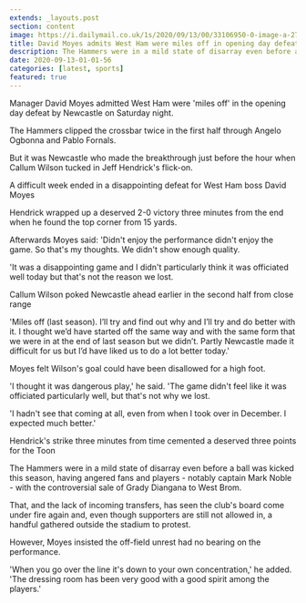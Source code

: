 ```yaml
---
extends: _layouts.post
section: content
image: https://i.dailymail.co.uk/1s/2020/09/13/00/33106950-0-image-a-27_1599953907598.jpg 
title: David Moyes admits West Ham were miles off in opening day defeat by Newcastle 
description: The Hammers were in a mild state of disarray even before a ball was kicked this season, having angered fans and players  with the controversial sale of Grady Diangana to West Brom. 
date: 2020-09-13-01-01-56 
categories: [latest, sports] 
featured: true 
--- 
```

Manager David Moyes admitted West Ham were 'miles off' in the opening day defeat by Newcastle on Saturday night. 

The Hammers clipped the crossbar twice in the first half through Angelo Ogbonna and Pablo Fornals.

But it was Newcastle who made the breakthrough just before the hour when Callum Wilson tucked in Jeff Hendrick's flick-on.

A difficult week ended in a disappointing defeat for West Ham boss David Moyes 

Hendrick wrapped up a deserved 2-0 victory three minutes from the end when he found the top corner from 15 yards.

Afterwards Moyes said: 'Didn't enjoy the performance didn't enjoy the game. So that's my thoughts. We didn't show enough quality. 

'It was a disappointing game and I didn't particularly think it was officiated well today but that's not the reason we lost.

Callum Wilson poked Newcastle ahead earlier in the second half from close range

'Miles off (last season). I’ll try and find out why and I’ll try and do better with it. I thought we’d have started off the same way and with the same form that we were in at the end of last season but we didn’t. Partly Newcastle made it difficult for us but I’d have liked us to do a lot better today.'

Moyes felt Wilson's goal could have been disallowed for a high foot.

'I thought it was dangerous play,' he said. 'The game didn't feel like it was officiated particularly well, but that's not why we lost.

'I hadn't see that coming at all, even from when I took over in December. I expected much better.'

Hendrick's strike three minutes from time cemented a deserved three points for the Toon

The Hammers were in a mild state of disarray even before a ball was kicked this season, having angered fans and players - notably captain Mark Noble - with the controversial sale of Grady Diangana to West Brom.

That, and the lack of incoming transfers, has seen the club's board come under fire again and, even though supporters are still not allowed in, a handful gathered outside the stadium to protest.

However, Moyes insisted the off-field unrest had no bearing on the performance.

'When you go over the line it's down to your own concentration,' he added. 'The dressing room has been very good with a good spirit among the players.'

